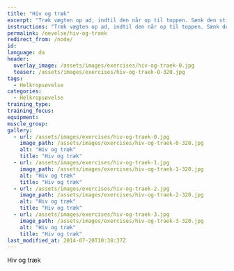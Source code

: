 ```yaml
---
title: "Hiv og træk"
excerpt: "Træk vægten op ad, indtil den når op til toppen. Sænk den stille og roligt ned igen. GIV IKKE SLIP."
instructions: "Træk vægten op ad, indtil den når op til toppen. Sænk den stille og roligt ned igen. GIV IKKE SLIP."
permalink: /oevelse/hiv-og-traek
redirect_from: /node/
id: 
language: da
header:
  overlay_image: /assets/images/exercises/hiv-og-traek-0.jpg
  teaser: /assets/images/exercises/hiv-og-traek-0-320.jpg
tags:
  - Helkropsøvelse
categories:
  - Helkropsøvelse
training_type: 
training_focus: 
equipment:
muscle_group:
gallery:
  - url: /assets/images/exercises/hiv-og-traek-0.jpg
    image_path: /assets/images/exercises/hiv-og-traek-0-320.jpg
    alt: "Hiv og træk"
    title: "Hiv og træk"
  - url: /assets/images/exercises/hiv-og-traek-1.jpg
    image_path: /assets/images/exercises/hiv-og-traek-1-320.jpg
    alt: "Hiv og træk"
    title: "Hiv og træk"
  - url: /assets/images/exercises/hiv-og-traek-2.jpg
    image_path: /assets/images/exercises/hiv-og-traek-2-320.jpg
    alt: "Hiv og træk"
    title: "Hiv og træk"
  - url: /assets/images/exercises/hiv-og-traek-3.jpg
    image_path: /assets/images/exercises/hiv-og-traek-3-320.jpg
    alt: "Hiv og træk"
    title: "Hiv og træk"
last_modified_at: 2014-07-20T10:38:37Z
---
```


Hiv og træk

